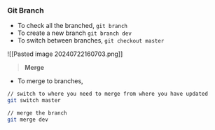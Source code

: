 
### Git Branch

- To check all the branched,
	`git branch`
- To create a new branch
	`git branch dev`
- To switch between branches,
	`git checkout master`

![[Pasted image 20240722160703.png]]

> **Merge**
- To merge to branches, 
```bash
// switch to where you need to merge from where you have updated
git switch master

// merge the branch
git merge dev
```

